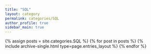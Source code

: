 ```yaml
---
title: "SQL"
layout: category
permalink: categories/SQL
author_profile: true
sidebar_main: true
---
```



{% assign posts = site.categories.SQL %}
{% for post in posts %} {% include archive-single.html type=page.entries_layout %} {% endfor %}
